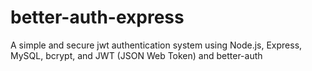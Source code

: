 # better-auth-express
A simple and secure jwt authentication system using Node.js, Express, MySQL, bcrypt, and JWT (JSON Web Token)  and better-auth
